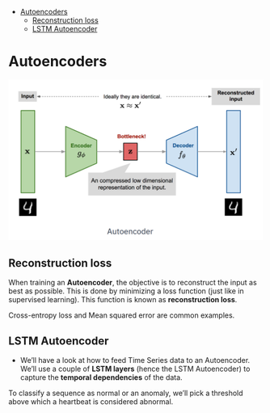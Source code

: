 <!--ts-->
   * [Autoencoders](#autoencoders)
      * [Reconstruction loss](#reconstruction-loss)
      * [LSTM Autoencoder](#lstm-autoencoder)

<!-- Added by: gil_diy, at: Sun 17 Apr 2022 13:20:54 IDT -->

<!--te-->

# Autoencoders


<p align="center">
  <img width="600" src="images/Autoencoders/autoencoder_1.png" title="Look into the image">
</p>


## Reconstruction loss

When training an **Autoencoder**, the objective is to reconstruct the input as best as possible. This is done by minimizing a loss function (just like in supervised learning).
This function is known as **reconstruction loss**.

Cross-entropy loss and Mean squared error are common examples.

## LSTM Autoencoder

* We’ll have a look at how to feed Time Series data to an Autoencoder. We’ll use a couple of **LSTM layers** (hence the LSTM Autoencoder) to capture the **temporal dependencies** of the data.

To classify a sequence as normal or an anomaly, we’ll pick a threshold above which a heartbeat is considered abnormal.